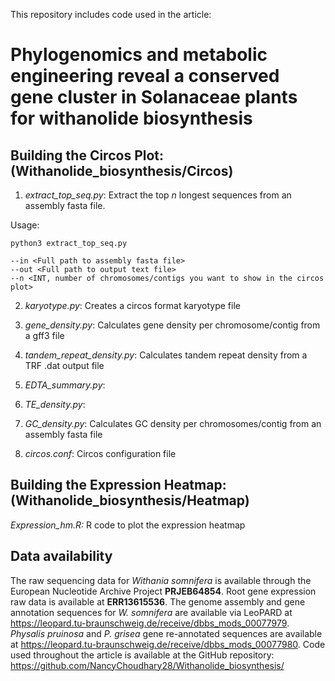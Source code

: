 This repository includes code used in the article:   
# Phylogenomics and metabolic engineering reveal a conserved gene cluster in Solanaceae plants for withanolide biosynthesis

## Building the Circos Plot:(Withanolide_biosynthesis/Circos)

1. _extract_top_seq.py_: Extract the top _n_ longest sequences from an assembly fasta file.

Usage:

    python3 extract_top_seq.py

    --in <Full path to assembly fasta file>
    --out <Full path to output text file>
    --n <INT, number of chromosomes/contigs you want to show in the circos plot>
    
2. _karyotype.py_: Creates a circos format karyotype file

3. _gene_density.py_: Calculates gene density per chromosome/contig from a gff3 file                                              				

4. _tandem_repeat_density.py_: Calculates tandem repeat density from a TRF .dat output file

5. _EDTA_summary.py_: 

6. _TE_density.py_:

7. _GC_density.py_: Calculates GC density per chromosomes/contig from an assembly fasta file

8. _circos.conf_: Circos configuration file 

## Building the Expression Heatmap: (Withanolide_biosynthesis/Heatmap) 
_Expression_hm.R:_ R code to plot the expression heatmap 

## Data availability
The raw sequencing data for _Withania somnifera_ is available through the European Nucleotide Archive Project **PRJEB64854**. Root gene expression raw data is available at **ERR13615536**. The genome assembly and gene annotation sequences for _W. somnifera_ are available via LeoPARD at https://leopard.tu-braunschweig.de/receive/dbbs_mods_00077979. _Physalis pruinosa_ and _P. grisea_ gene re-annotated sequences are available at https://leopard.tu-braunschweig.de/receive/dbbs_mods_00077980. Code used throughout the article is available at the GitHub repository: https://github.com/NancyChoudhary28/Withanolide_biosynthesis/
